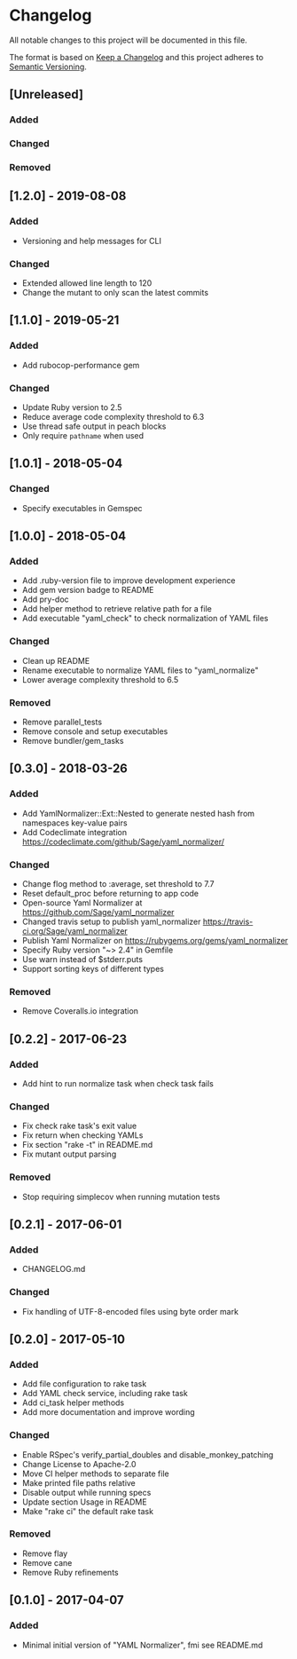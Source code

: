 # Changelog
All notable changes to this project will be documented in this file.

The format is based on [Keep a Changelog](http://keepachangelog.com/)
and this project adheres to [Semantic Versioning](http://semver.org/).

## [Unreleased]
### Added

### Changed

### Removed

## [1.2.0] - 2019-08-08
### Added
- Versioning and help messages for CLI

### Changed
- Extended allowed line length to 120
- Change the mutant to only scan the latest commits 


## [1.1.0] - 2019-05-21
### Added
- Add rubocop-performance gem

### Changed
- Update Ruby version to 2.5
- Reduce average code complexity threshold to 6.3
- Use thread safe output in peach blocks
- Only require `pathname` when used


## [1.0.1] - 2018-05-04
### Changed
- Specify executables in Gemspec


## [1.0.0] - 2018-05-04
### Added
- Add .ruby-version file to improve development experience
- Add gem version badge to README
- Add pry-doc
- Add helper method to retrieve relative path for a file
- Add executable "yaml_check" to check normalization of YAML files

### Changed
- Clean up README
- Rename executable to normalize YAML files to "yaml_normalize"
- Lower average complexity threshold to 6.5

### Removed
- Remove parallel_tests
- Remove console and setup executables
- Remove bundler/gem_tasks


## [0.3.0] - 2018-03-26
### Added
- Add YamlNormalizer::Ext::Nested to generate nested hash from namespaces key-value pairs
- Add Codeclimate integration https://codeclimate.com/github/Sage/yaml_normalizer/

### Changed
- Change flog method to :average, set threshold to 7.7
- Reset default_proc before returning to app code
- Open-source Yaml Normalizer at https://github.com/Sage/yaml_normalizer
- Changed travis setup to publish yaml_normalizer https://travis-ci.org/Sage/yaml_normalizer
- Publish Yaml Normalizer on https://rubygems.org/gems/yaml_normalizer
- Specify Ruby version "~> 2.4" in Gemfile
- Use warn instead of $stderr.puts
- Support sorting keys of different types

### Removed
- Remove Coveralls.io integration


## [0.2.2] - 2017-06-23
### Added
- Add hint to run normalize task when check task fails

### Changed
- Fix check rake task's exit value
- Fix return when checking YAMLs
- Fix section "rake -t" in README.md
- Fix mutant output parsing

### Removed
- Stop requiring simplecov when running mutation tests


## [0.2.1] - 2017-06-01
### Added
- CHANGELOG.md

### Changed
- Fix handling of UTF-8-encoded files using byte order mark


## [0.2.0] - 2017-05-10
### Added
- Add file configuration to rake task
- Add YAML check service, including rake task
- Add ci_task helper methods
- Add more documentation and improve wording

### Changed
- Enable RSpec's verify_partial_doubles and disable_monkey_patching
- Change License to Apache-2.0
- Move CI helper methods to separate file
- Make printed file paths relative
- Disable output while running specs
- Update section Usage in README
- Make "rake ci" the default rake task

### Removed
- Remove flay
- Remove cane
- Remove Ruby refinements


## [0.1.0] - 2017-04-07
### Added
- Minimal initial version of "YAML Normalizer", fmi see README.md
